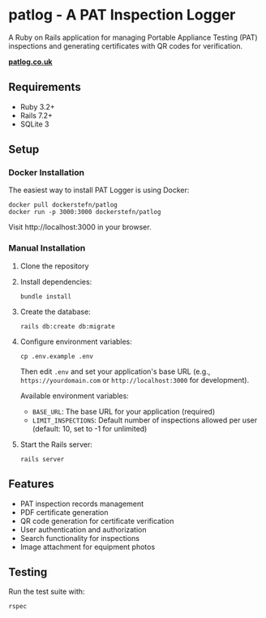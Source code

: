 # patlog - A PAT Inspection Logger

A Ruby on Rails application for managing Portable Appliance Testing (PAT) inspections and generating certificates with QR codes for verification.

**[patlog.co.uk](https://patlog.co.uk)**

## Requirements

* Ruby 3.2+
* Rails 7.2+
* SQLite 3

## Setup

### Docker Installation

The easiest way to install PAT Logger is using Docker:

```
docker pull dockerstefn/patlog
docker run -p 3000:3000 dockerstefn/patlog
```

Visit http://localhost:3000 in your browser.

### Manual Installation

1. Clone the repository
2. Install dependencies:
   ```
   bundle install
   ```
3. Create the database:
   ```
   rails db:create db:migrate
   ```
4. Configure environment variables:
   ```
   cp .env.example .env
   ```
   Then edit `.env` and set your application's base URL (e.g., `https://yourdomain.com` or `http://localhost:3000` for development).

   Available environment variables:
   - `BASE_URL`: The base URL for your application (required)
   - `LIMIT_INSPECTIONS`: Default number of inspections allowed per user (default: 10, set to -1 for unlimited)

5. Start the Rails server:
   ```
   rails server
   ```

## Features

* PAT inspection records management
* PDF certificate generation
* QR code generation for certificate verification
* User authentication and authorization
* Search functionality for inspections
* Image attachment for equipment photos

## Testing

Run the test suite with:
```
rspec
```
